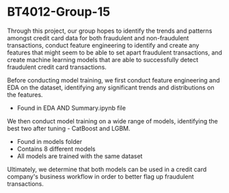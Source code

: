 # BT4012-Group-15

Through this project, our group hopes to identify the trends and patterns amongst credit card data for both fraudulent and non-fraudulent transactions, conduct feature engineering to identify and create any features that might seem to be able to set apart fraudulent transactions, and create machine learning models that are able to successfully detect fraudulent credit card transactions.

Before conducting model training, we first conduct feature engineering and EDA on the dataset, identifying any significant trends and distributions on the features.
  - Found in EDA AND Summary.ipynb file
  
We then conduct model training on a wide range of models, identifying the best two after tuning - CatBoost and LGBM.
  - Found in models folder
  - Contains 8 different models
  - All models are trained with the same dataset 

Ultimately, we determine that both models can be used in a credit card company's business workflow in order to better flag up fraudulent transactions.
